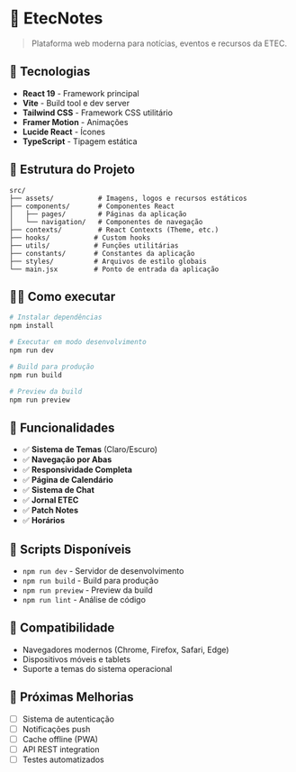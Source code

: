 # 📰 EtecNotes

> Plataforma web moderna para notícias, eventos e recursos da ETEC.

## 🚀 Tecnologias

- **React 19** - Framework principal
- **Vite** - Build tool e dev server
- **Tailwind CSS** - Framework CSS utilitário
- **Framer Motion** - Animações
- **Lucide React** - Ícones
- **TypeScript** - Tipagem estática

## 📁 Estrutura do Projeto

```
src/
├── assets/           # Imagens, logos e recursos estáticos
├── components/       # Componentes React
│   ├── pages/        # Páginas da aplicação
│   └── navigation/   # Componentes de navegação
├── contexts/         # React Contexts (Theme, etc.)
├── hooks/           # Custom hooks
├── utils/           # Funções utilitárias
├── constants/       # Constantes da aplicação
├── styles/          # Arquivos de estilo globais
└── main.jsx         # Ponto de entrada da aplicação
```

## 🏃‍♂️ Como executar

```bash
# Instalar dependências
npm install

# Executar em modo desenvolvimento
npm run dev

# Build para produção
npm run build

# Preview da build
npm run preview
```

## 🎨 Funcionalidades

- ✅ **Sistema de Temas** (Claro/Escuro)
- ✅ **Navegação por Abas**
- ✅ **Responsividade Completa**
- ✅ **Página de Calendário**
- ✅ **Sistema de Chat**
- ✅ **Jornal ETEC**
- ✅ **Patch Notes**
- ✅ **Horários**

## 🔧 Scripts Disponíveis

- `npm run dev` - Servidor de desenvolvimento
- `npm run build` - Build para produção
- `npm run preview` - Preview da build
- `npm run lint` - Análise de código

## 📱 Compatibilidade

- Navegadores modernos (Chrome, Firefox, Safari, Edge)
- Dispositivos móveis e tablets
- Suporte a temas do sistema operacional

## 🎯 Próximas Melhorias

- [ ] Sistema de autenticação
- [ ] Notificações push
- [ ] Cache offline (PWA)
- [ ] API REST integration
- [ ] Testes automatizados
